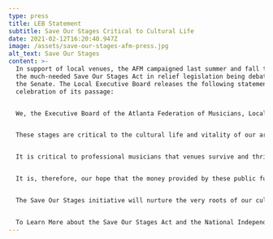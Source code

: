 ```yaml
---
type: press
title: LEB Statement
subtitle: Save Our Stages Critical to Cultural Life
date: 2021-02-12T16:20:40.947Z
image: /assets/save-our-stages-afm-press.jpg
alt_text: Save Our Stages
content: >-
  In support of local venues, the AFM campaigned last summer and fall to include
  the much-needed Save Our Stages Act in relief legislation being debated within
  the Senate. The Local Executive Board releases the following statement in
  celebration of its passage:


  We, the Executive Board of the Atlanta Federation of Musicians, Local 148-462, applaud the passage of the Save Our Stages Act and the aid it will provide to local venues.


  These stages are critical to the cultural life and vitality of our area; they are where musicians and the public meet. These presenters help provide the spark for art to brighten the community.


  It is critical to professional musicians that venues survive and thrive. We encourage promoters to demonstrate commitment to the musicians and employees with whom they partner.


  It is, therefore, our hope that the money provided by these public funds is given with a priority to venues that have demonstrated a history of fair treatment and pay to the musicians who perform there, and to the many staffers who support those performances and those of other performing artists.


  The Save Our Stages initiative will nurture the very roots of our culture, enabling renewal and growth of that most basic human need - Music.


  To Learn More about the Save Our Stages Act and the National Independent Venue Association, visit \[www.saveourstages.com](www.saveourstages.com).
---
```


